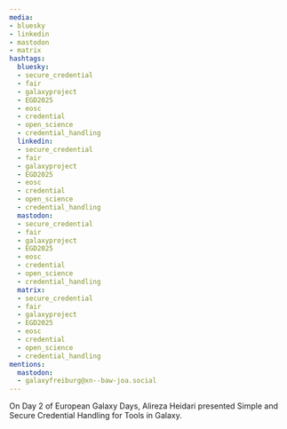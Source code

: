 ```yaml
---
media:
- bluesky
- linkedin
- mastodon
- matrix
hashtags:
  bluesky:
  - secure_credential
  - fair
  - galaxyproject
  - EGD2025
  - eosc
  - credential
  - open_science
  - credential_handling
  linkedin:
  - secure_credential
  - fair
  - galaxyproject
  - EGD2025
  - eosc
  - credential
  - open_science
  - credential_handling
  mastodon:
  - secure_credential
  - fair
  - galaxyproject
  - EGD2025
  - eosc
  - credential
  - open_science
  - credential_handling
  matrix:
  - secure_credential
  - fair
  - galaxyproject
  - EGD2025
  - eosc
  - credential
  - open_science
  - credential_handling
mentions:
  mastodon:
  - galaxyfreiburg@xn--baw-joa.social
---
```


On Day 2 of European Galaxy Days, Alireza Heidari presented Simple and Secure Credential Handling for Tools in Galaxy.